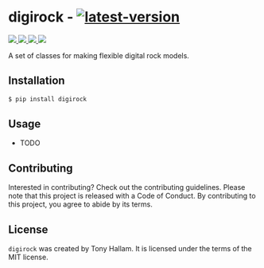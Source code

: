 # digirock - [![latest-version](https://img.shields.io/pypi/v/digirock?color=006dad&label=pypi_version&logo=Python&logoColor=white)](https://pypi.org/project/digirock)

<p align="left">
    <a href="https://github.com/trhallam/digirock/actions" 
       alt="Python Tests">
        <img src="https://img.shields.io/endpoint?url=https://gist.githubusercontent.com/trhallam/3383896c25bd99987cb78b098d18cf32/raw/digirock_test.json" />
    </a>
    <a href="https://trhallam.github.io/digirock/#project-layout" 
       alt="Mkdocs">
        <img src="https://img.shields.io/endpoint?url=https://gist.githubusercontent.com/trhallam/3383896c25bd99987cb78b098d18cf32/raw/digirock_docs.json" />
    </a>
        <a href="https://github.com/psf/black" 
       alt="black">
        <img src="https://img.shields.io/badge/code_style-black-000000.svg" />
    </a>
    </a>
        <a href="https://github.com/trhallam/digirock/blob/main/LICENSE" 
       alt="License">
        <img src="https://img.shields.io/badge/license-MIT-brightgreen" />
    </a>
</p>

A set of classes for making flexible digital rock models.

## Installation

```bash
$ pip install digirock
```

## Usage

- TODO

## Contributing

Interested in contributing? Check out the contributing guidelines. Please note that this project is released with a Code of Conduct. By contributing to this project, you agree to abide by its terms.

## License

`digirock` was created by Tony Hallam. It is licensed under the terms of the MIT license.

